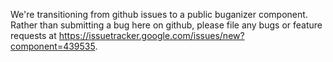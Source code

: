 We're transitioning from github issues to a public buganizer component. Rather
than submitting a bug here on github, please file any bugs or feature requests
at https://issuetracker.google.com/issues/new?component=439535.
